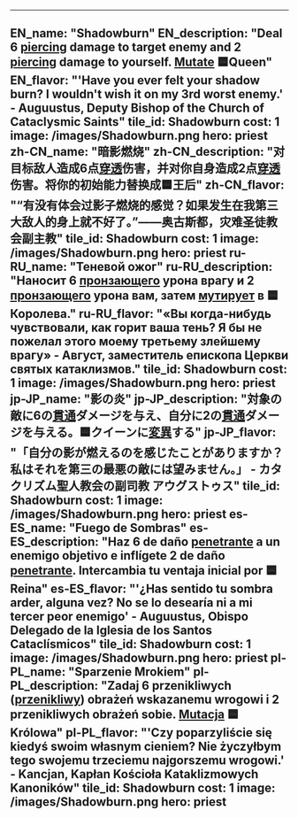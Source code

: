 ---

EN_name: "Shadowburn"
EN_description: "Deal 6 <u>piercing</u> damage to target enemy and 2 <u>piercing</u> damage to yourself. <u>Mutate</u> 🟦Queen"
EN_flavor: "'Have you ever felt your shadow burn? I wouldn't wish it on my 3rd worst enemy.' - Auguustus, Deputy Bishop of the Church of Cataclysmic Saints"
tile_id: Shadowburn
cost: 1
image: /images/Shadowburn.png
hero: priest
zh-CN_name: "暗影燃烧"
zh-CN_description: "对目标敌人造成6点<u>穿透</u>伤害，并对你自身造成2点<u>穿透</u>伤害。将你的初始能力替换成🟦王后"
zh-CN_flavor: "“有没有体会过影子燃烧的感觉？如果发生在我第三大敌人的身上就不好了。”——奥古斯都，灾难圣徒教会副主教"
tile_id: Shadowburn
cost: 1
image: /images/Shadowburn.png
hero: priest
ru-RU_name: "Теневой ожог"
ru-RU_description: "Наносит 6 <u>пронзающего</u> урона врагу и 2 <u>пронзающего</u> урона вам, затем <u>мутирует</u> в 🟦Королева."
ru-RU_flavor: "«Вы когда-нибудь чувствовали, как горит ваша тень? Я бы не пожелал этого моему третьему злейшему врагу» - Август, заместитель епископа Церкви святых катаклизмов."
tile_id: Shadowburn
cost: 1
image: /images/Shadowburn.png
hero: priest
jp-JP_name: "影の炎"
jp-JP_description: "対象の敵に6の<u>貫通</u>ダメージを与え、自分に2の<u>貫通</u>ダメージを与える。🟦クイーンに<u>変異</u>する"
jp-JP_flavor: "「自分の影が燃えるのを感じたことがありますか？私はそれを第三の最悪の敵には望みません。」 - カタクリズム聖人教会の副司教 アウグストゥス"
tile_id: Shadowburn
cost: 1
image: /images/Shadowburn.png
hero: priest
es-ES_name: "Fuego de Sombras"
es-ES_description: "Haz 6 de daño <u>penetrante</u> a un enemigo objetivo e inflígete 2 de daño <u>penetrante</u>. Intercambia tu ventaja inicial por 🟦Reina"
es-ES_flavor: "'¿Has sentido tu sombra arder, alguna vez? No se lo desearía ni a mi tercer peor enemigo' - Auguustus, Obispo Delegado de la Iglesia de los Santos Cataclísmicos"
tile_id: Shadowburn
cost: 1
image: /images/Shadowburn.png
hero: priest
pl-PL_name: "Sparzenie Mrokiem"
pl-PL_description: "Zadaj 6 przenikliwych (<u>przenikliwy</u>) obrażeń wskazanemu wrogowi i 2 przenikliwych obrażeń sobie. <u>Mutacja</u> 🟦Królowa"
pl-PL_flavor: "'Czy poparzyliście się kiedyś swoim własnym cieniem? Nie życzyłbym tego swojemu trzeciemu najgorszemu wrogowi.' - Kancjan, Kapłan Kościoła Kataklizmowych Kanoników"
tile_id: Shadowburn
cost: 1
image: /images/Shadowburn.png
hero: priest
---